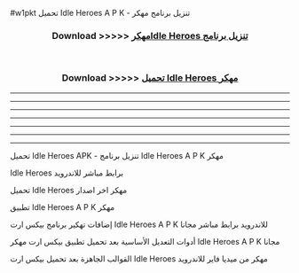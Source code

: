 #w1pkt تحميل Idle Heroes  A P K - تنزيل برنامج مهكر



<div align="center">
<h3>Download >>>>> <a href="https://runaway1.web.app/?sq=Idle Heroes ">مهكرIdle Heroes  تنزيل برنامج</a></h3><br>

<h3>Download >>>>> <a href="https://runaway1.web.app/?sq=Idle Heroes ">تحميل Idle Heroes  مهكر</a></h3>
</div>


----------------------------------------------------------

----------------------------------------------------------

----------------------------------------------------------

----------------------------------------------------------

----------------------------------------------------------

----------------------------------------------------------

----------------------------------------------------------

تحميل Idle Heroes  APK - تنزيل برنامج Idle Heroes  A P K مهكر

Idle Heroes  برابط مباشر للاندرويد

تحميل Idle Heroes  مهكر اخر اصدار

تطبيق Idle Heroes  A P K مهكر

إضافات تهكير برنامج بيكس ارت Idle Heroes  A P K للاندرويد برابط مباشر مجانا

أدوات التعديل الأساسية بعد تحميل تطبيق بيكس ارت مهكر Idle Heroes  A P K مجانا

القوالب الجاهزة بعد تحميل بيكس ارت Idle Heroes  مهكر من ميديا فاير للاندرويد



